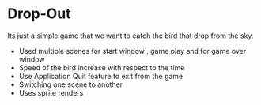 # Drop-Out
 
Its just a simple game that we want to catch the bird that drop from the sky.

- Used multiple scenes for start window , game play and for game over window
- Speed of the bird increase with respect to the time
- Use Application Quit feature to exit from the game
- Switching one scene to another
- Uses sprite renders
